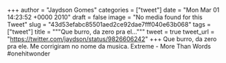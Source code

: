
+++
author = "Jaydson Gomes"
categories = ["tweet"]
date = "Mon Mar 01 14:23:52 +0000 2010"
draft = false
image = "No media found for this Tweet"
slug = "43d53efabc85501aed2ce92dae7fff040e63b068"
tags = ["tweet"]
title = """Que burro, da zero pra el..."""
tweet = true
tweet_url = "https://twitter.com/jaydson/status/9826606242"
+++
Que burro, da zero pra ele. Me corrigiram no nome da musica. Extreme - More Than Words #onehitwonder
